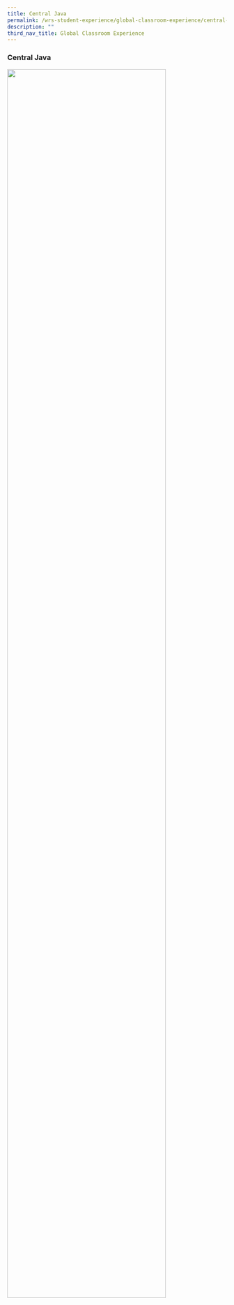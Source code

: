 ```yaml
---
title: Central Java
permalink: /wrs-student-experience/global-classroom-experience/central-java/
description: ""
third_nav_title: Global Classroom Experience
---
```

### **Central Java**

<img src="/images/central%20java.jpg" style="width:85%">